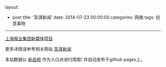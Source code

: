 layout: 
  - post 
title: '澎湃新闻' 
date: 2014-07-23 00:00:00 
categories: 网摘 
tags: 创意事物 
---

<a href="http://xinpinla.com/product/253" title="查看产品详情">
								上海报业集团新媒体项目							</a>  

更多详情请参考相关网站 [澎湃新闻](http://www.thepaper.cn/)  

本站数据以 [新品啦](http://xinpinla.com/) 作为入口点进行爬取! 并自动发布于github pages上。  
